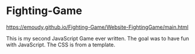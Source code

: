 Fighting-Game
=============
https://emoudy.github.io/Fighting-Game/Website-FightingGame/main.html

This is my second JavaScript Game ever written.  The goal was to have fun with JavaScript.  The CSS is from a template.
